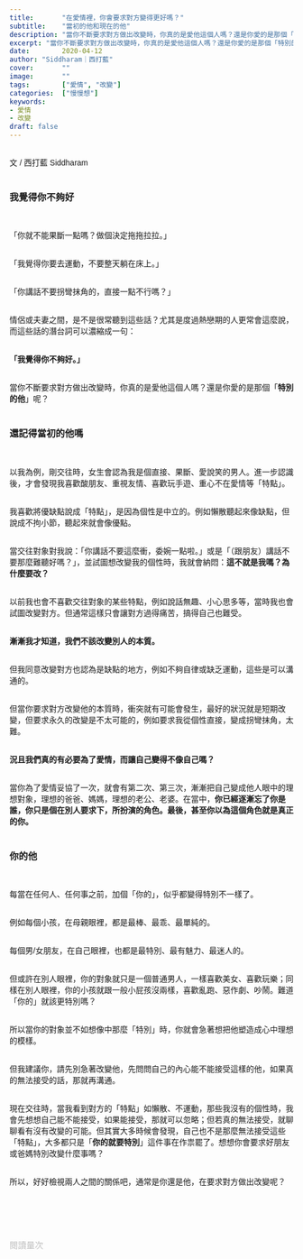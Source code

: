 ```yaml
---
title:       "在愛情裡，你會要求對方變得更好嗎？"
subtitle:    "當初的他和現在的他"
description: "當你不斷要求對方做出改變時，你真的是愛他這個人嗎？還是你愛的是那個「特別的他」呢？"
excerpt: "當你不斷要求對方做出改變時，你真的是愛他這個人嗎？還是你愛的是那個「特別的他」呢？"
date:        2020-04-12
author: "Siddharam｜西打藍"
cover:       ""
image:       ""
tags:        ["愛情", "改變"]
categories:  ["慢慢想"]
keywords:
- 愛情
- 改變
draft: false
---
```


<article style="font-family: 'Noto Sans TC', '微軟正黑體', sans-serif; font-weight: 300;">

<br>文 / 西打藍 Siddharam<br><br>

<h3 class="article-h1-color">我覺得你不夠好</h3><br>

「你就不能果斷一點嗎？做個決定拖拖拉拉。」<br><br>

「我覺得你要去運動，不要整天躺在床上。」<br><br>

「你講話不要拐彎抹角的，直接一點不行嗎？」<br><br>

情侶或夫妻之間，是不是很常聽到這些話？尤其是度過熱戀期的人更常會這麼說，而這些話的潛台詞可以濃縮成一句：<br><br>

<b>「我覺得你不夠好。」</b><br><br>

當你不斷要求對方做出改變時，你真的是愛他這個人嗎？還是你愛的是那個「<b>特別的他</b>」呢？<br><br>

<h3 class="article-h1-color">還記得當初的他嗎</h3><br>

以我為例，剛交往時，女生會認為我是個直接、果斷、愛說笑的男人。進一步認識後，才會發現我喜歡酸朋友、重視友情、喜歡玩手遊、重心不在愛情等「特點」。<br><br>

我喜歡將優缺點說成「特點」，是因為個性是中立的。例如懶散聽起來像缺點，但說成不拘小節，聽起來就會像優點。<br><br>

當交往對象對我說：「你講話不要這麼衝，委婉一點啦。」或是「（跟朋友）講話不要那麼難聽好嗎？」，並試圖想改變我的個性時，我就會納悶：<b>這不就是我嗎？為什麼要改？</b><br><br>

以前我也會不喜歡交往對象的某些特點，例如說話無趣、小心思多等，當時我也會試圖改變對方。但通常這樣只會讓對方過得痛苦，搞得自己也難受。<br><br>

<b>漸漸我才知道，我們不該改變別人的本質。</b><br><br>

但我同意改變對方也認為是缺點的地方，例如不夠自律或缺乏運動，這些是可以溝通的。<br><br>

但當你要求對方改變他的本質時，衝突就有可能會發生，最好的狀況就是短期改變，但要求永久的改變是不太可能的，例如要求我從個性直接，變成拐彎抹角，太難。<br><br>

<b>況且我們真的有必要為了愛情，而讓自己變得不像自己嗎？</b><br><br>

當你為了愛情妥協了一次，就會有第二次、第三次，漸漸把自己變成他人眼中的理想對象，理想的爸爸、媽媽，理想的老公、老婆。在當中，<b>你已經逐漸忘了你是誰，你只是個在別人要求下，所扮演的角色。最後，甚至你以為這個角色就是真正的你。</b><br><br>

<h3 class="article-h1-color">你的他</h3><br>

每當在任何人、任何事之前，加個「你的」，似乎都變得特別不一樣了。<br><br>

例如每個小孩，在母親眼裡，都是最棒、最乖、最單純的。<br><br>

每個男/女朋友，在自己眼裡，也都是最特別、最有魅力、最迷人的。<br><br>

但或許在別人眼裡，你的對象就只是一個普通男人，一樣喜歡美女、喜歡玩樂；同樣在別人眼裡，你的小孩就跟一般小屁孩沒兩樣，喜歡亂跑、惡作劇、吵鬧。難道「你的」就該更特別嗎？<br><br>

所以當你的對象並不如想像中那麼「特別」時，你就會急著想把他塑造成心中理想的模樣。<br><br>

但我建議你，請先別急著改變他，先問問自己的內心能不能接受這樣的他，如果真的無法接受的話，那就再溝通。<br><br>

現在交往時，當我看到對方的「特點」如懶散、不運動，那些我沒有的個性時，我會先想想自己能不能接受，如果能接受，那就可以忽略；但若真的無法接受，就聊聊看有沒有改變的可能。但其實大多時候會發現，自己也不是那麼無法接受這些「特點」，大多都只是「<b>你的就要特別</b>」這件事在作祟罷了。想想你會要求好朋友或爸媽特別改變什麼事嗎？<br><br>

所以，好好檢視兩人之間的關係吧，通常是你還是他，在要求對方做出改變呢？<br><br>



<br><br><br>

</article>

<div style="color: #bfbfbf; font-size: 15px;" id="busuanzi_container_page_pv">
  閱讀量<span id="busuanzi_value_page_pv"></span>次
</div>

<script src="../../js/post.js"></script>





